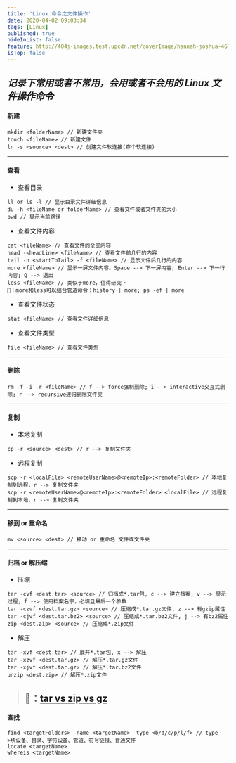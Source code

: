 ```yaml
---
title: 'Linux 命令之文件操作'
date: 2020-04-02 09:03:34
tags: [Linux]
published: true
hideInList: false
feature: http://404j-images.test.upcdn.net/coverImage/hannah-joshua-46T6nVjRc2w-unsplash.jpg
isTop: false
---
```

*记录下常用或者不常用，会用或者不会用的 Linux 文件操作命令*
---
#### 新建
```
mkdir <folderName> // 新建文件夹
touch <fileName> // 新建文件
ln -s <source> <dest> // 创建文件软连接(穿个软连接)
```
---
#### 查看
- 查看目录
```
ll or ls -l // 显示目录文件详细信息
du -h <fileName or folderName> // 查看文件或者文件夹的大小
pwd // 显示当前路径
```
- 查看文件内容
```
cat <fileName> // 查看文件的全部内容
head -<headLine> <fileName> // 查看文件前几行的内容
tail -n <startToTail> -f <fileName> // 显示文件后几行的内容
more <fileName> // 显示一屏文件内容。Space --> 下一屏内容; Enter --> 下一行内容; Q --> 退出
less <fileName> // 类似于more，值得研究下
🐖：more和less可以结合管道命令：history | more; ps -ef | more
```
- 查看文件状态
```
stat <fileName> // 查看文件详细信息
```
- 查看文件类型
```
file <fileName> // 查看文件类型
```
---
#### 删除
```
rm -f -i -r <fileName> // f --> force强制删除; i --> interactive交互式删除; r --> recursive递归删除文件夹
```
---
#### 复制
- 本地复制
```
cp -r <source> <dest> // r --> 复制文件夹
```
- 远程复制
```
scp -r <localFile> <remoteUserName>@<remoteIp>:<remoteFolder> // 本地复制到远程，r --> 复制文件夹
scp -r <remoteUserName>@<remoteIp>:<remoteFolder> <localFile> // 远程复制到本地，r --> 复制文件夹
```
---
#### 移到 or 重命名
```
mv <source> <dest> // 移动 or 重命名 文件或文件夹
```
---
#### 归档 or 解压缩
- 压缩
```
tar -cvf <dest.tar> <source> // 归档成*.tar包, c --> 建立档案; v --> 显示过程; f --> 使用档案名字，必填且最后一个参数
tar -czvf <dest.tar.gz> <source> // 压缩成*.tar.gz文件, z --> 有gzip属性
tar -cjvf <dest.tar.bz2> <source> // 压缩成*.tar.bz2文件, j --> 有bz2属性
zip <dest.zip> <source> // 压缩成*.zip文件
```
- 解压
```
tar -xvf <dest.tar> // 展开*.tar包, x --> 解压
tar -xzvf <dest.tar.gz> // 解压*.tar.gz文件
tar -xjvf <dest.tar.gz> // 解压*.tar.bz2文件
unzip <dest.zip> // 解压*.zip文件
```
> 🐖：[tar vs zip vs gz](https://itsfoss.com/tar-vs-zip-vs-gz/)
> ---
#### 查找
```
find <targetFolders> -name <targetName> -type <b/d/c/p/l/f> // type -->块设备、目录、字符设备、管道、符号链接、普通文件
locate <targetName>
whereis <targetName>
```
